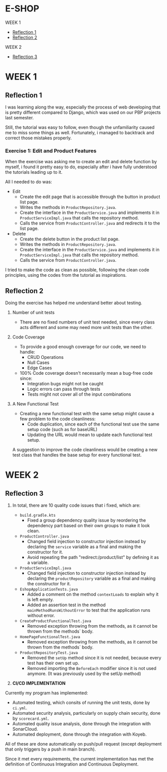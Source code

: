# E-SHOP

WEEK 1
- [Reflection 1](#Reflection-1)
- [Reflection 2](#Reflection-2)

WEEK 2
- [Reflection 3](#Reflection-3)

# WEEK 1
## Reflection 1

I was learning along the way, especially the process of web developing that is pretty different compared to Django, which was used on our PBP projects last semester.

Still, the tutorial was easy to follow, even though the unfamiliarity caused me to miss some things as well. Fortunately, i managed to backtrack and correct those mistakes properly.

### Exercise 1: Edit and Product Features

When the exercise was asking me to create an edit and delete function by myself, i found it pretty easy to do, especially after i have fully understood the tutorials leading up to it.

All I needed to do was:
- Edit
  - Create the edit page that is accessible through the button in product list page.
  - Writes the methods in `ProductRepository.java`.
  - Create the interface in the `ProductService.java` and implements it in `ProductServiceImpl.java` that calls the repository method.
  - Calls the service from `ProductController.java` and redirects it to the list page.
- Delete
  - Create the delete button in the product list page.
  - Writes the methods in `ProductRepository.java`.
  - Create the interface in the `ProductService.java` and implements it in `ProductServiceImpl.java` that calls the repository method.
  - Calls the service from `ProductController.java`.

I tried to make the code as clean as possible, following the clean code principles, using the codes from the tutorial as inspirations.

## Reflection 2

Doing the exercise has helped me understand better about testing.

1. Number of unit tests
    - There are no fixed numbers of unit test needed, since every class acts different and some may need more unit tests than the other.
   

2. Code Coverage
    - To provide a good enough coverage for our code, we need to handle:
      - CRUD Operations
      - Null Cases
      - Edge Cases
    - 100% Code coverage doesn't necessarily mean a bug-free code since:
      - Integration bugs might not be caught
      - Logic errors can pass through tests
      - Tests might not cover all of the input combinations


3. A New Functional Test
   - Creating a new functional test with the same setup might cause a few problem to the code cleanliness:
     - Code duplication, since each of the functional test use the same setup code (such as for baseURL)
     - Updating the URL would mean to update each functional test setup.
     
    A suggestion to improve the code cleanliness would be creating a new test class that handles the base setup for every functional test.

# WEEK 2
## Reflection 3

1. In total, there are 10 quality code issues that i fixed, which are:
   - `build.gradle.kts`
     - Fixed a group dependency quality issue by reordering the dependency part based on their own groups to make it look clean.
   - `ProductController.java`
     - Changed field injection to constructor injection instead by declaring the `service` variable as a final and making the constructor for it.
     - Avoid repeating the path "redirect:/product/list" by defining it as a variable.
   - `ProductServiceImpl.java`
     - Changed field injection to constructor injection instead by declaring the `productRepository` variable as a final and making the constructor for it.
   - `EshopApplicationTests.java`
     - Added a comment on the method `contextLoads` to explain why it is left empty.
     - Added an assertion test in the method `mainMethodRunsWithoutError` to test that the application runs without error.
   - `CreateProductFunctionalTest.java`
     - Removed exception throwing from the methods, as it cannot be thrown from the methods` body.
   - `HomePageFunctionalTest.java`
     - Removed exception throwing from the methods, as it cannot be thrown from the methods` body.
   - `ProductRepositoryTest.java`
     - Removed the `setUp` method since it is not needed, because every test has their own set up.
     - Removed importing the `BeforeEach` modifier since it is not used anymore. (It was previously used by the setUp method)

2. **CI/CD IMPLEMENTATION**

Currently my program has implemented:

- Automated testing, which consits of running the unit tests, done by `ci.yml`.
- Automated security analysis, particularly on supply chain security, done by `scorecard.yml`.
- Automated quality issue analysis, done through the integration with SonarCloud.
- Automated deployment, done through the integration with Koyeb.

All of these are done automatically on push/pull request (except deployment that only triggers by a push in main branch).

Since it met every requirements, the current implementation has met the definition of Continuous Integration and Continuous Deployment.